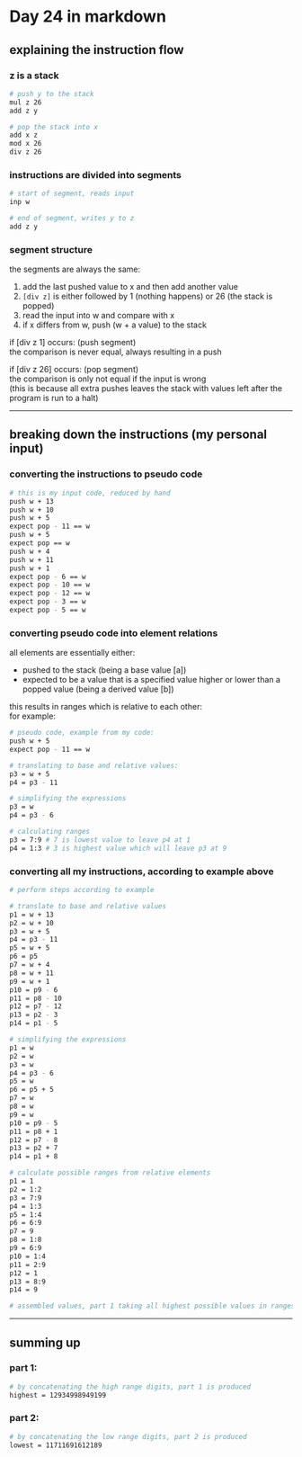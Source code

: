 # Day 24 in markdown

## explaining the instruction flow

### z is a stack

```sh
# push y to the stack
mul z 26
add z y

# pop the stack into x
add x z
mod x 26
div z 26
```

### instructions are divided into segments

```sh
# start of segment, reads input
inp w

# end of segment, writes y to z
add z y
```

### segment structure

the segments are always the same:

1. add the last pushed value to x and then add another value
1. `[div z]` is either followed by 1 (nothing happens) or 26 (the stack is popped)
1. read the input into w and compare with x
1. if x differs from w, push (w + a value) to the stack

if [div z 1] occurs: (push segment)  
the comparison is never equal, always resulting in a push

if [div z 26] occurs: (pop segment)  
the comparison is only not equal if the input is wrong  
(this is because all extra pushes leaves the stack with values left after the program is run to a halt)

---

## breaking down the instructions (my personal input)

### converting the instructions to pseudo code

```sh
# this is my input code, reduced by hand
push w + 13
push w + 10
push w + 5
expect pop - 11 == w
push w + 5
expect pop == w
push w + 4
push w + 11
push w + 1
expect pop - 6 == w
expect pop - 10 == w
expect pop - 12 == w
expect pop - 3 == w
expect pop - 5 == w
```

### converting pseudo code into element relations

all elements are essentially either:

- pushed to the stack (being a base value [a])
- expected to be a value that is a specified value higher or lower than a popped value (being a derived value [b])

this results in ranges which is relative to each other:  
for example:

```sh
# pseudo code, example from my code:
push w + 5
expect pop - 11 == w

# translating to base and relative values:
p3 = w + 5
p4 = p3 - 11

# simplifying the expressions
p3 = w
p4 = p3 - 6

# calculating ranges
p3 = 7:9 # 7 is lowest value to leave p4 at 1
p4 = 1:3 # 3 is highest value which will leave p3 at 9
```

### converting all my instructions, according to example above

```sh
# perform steps according to example

# translate to base and relative values
p1 = w + 13
p2 = w + 10
p3 = w + 5
p4 = p3 - 11
p5 = w + 5
p6 = p5
p7 = w + 4
p8 = w + 11
p9 = w + 1
p10 = p9 - 6
p11 = p8 - 10
p12 = p7 - 12
p13 = p2 - 3
p14 = p1 - 5

# simplifying the expressions
p1 = w
p2 = w
p3 = w
p4 = p3 - 6
p5 = w
p6 = p5 + 5
p7 = w
p8 = w
p9 = w
p10 = p9 - 5
p11 = p8 + 1
p12 = p7 - 8
p13 = p2 + 7
p14 = p1 + 8

# calculate possible ranges from relative elements
p1 = 1
p2 = 1:2
p3 = 7:9
p4 = 1:3
p5 = 1:4
p6 = 6:9
p7 = 9
p8 = 1:8
p9 = 6:9
p10 = 1:4
p11 = 2:9
p12 = 1
p13 = 8:9
p14 = 9

# assembled values, part 1 taking all highest possible values in ranges and lowest taking all lower values in ranges
```

---

## summing up

### part 1:

```sh
# by concatenating the high range digits, part 1 is produced
highest = 12934998949199
```

### part 2:

```sh
# by concatenating the low range digits, part 2 is produced
lowest = 11711691612189
```
